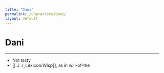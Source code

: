 ```yaml
---
title: "Dani"
permalink: /Characters/Dani/
layout: default
---
```

# Dani
---
- Not tasty
- [[../../_Lexicon/Wisp]], as in will-of-the